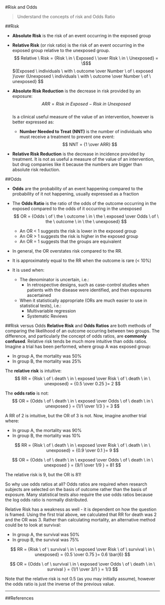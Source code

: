 #Risk and Odds
> Understand the concepts of risk and Odds Ratio

##Risk
* **Absolute Risk** is the risk of an event occurring in the exposed group
* **Relative Risk** (or risk ratio) is the risk of an event occurring in the exposed group relative to the unexposed group.  
  $$ Relative \ Risk = {Risk \ in \ Exposed \ \over Risk \ in \ Unexposed} = \$$$${Exposed \ individuals \ with \ outcome \over Number \ of \ exposed }\over {Unexposed \ individuals \ with \ outcome \over Number \ of \ unexposed} $$


* **Absolute Risk Reduction** is the decrease in risk provided by an exposure: 
  $$ ARR = Risk \ in \ Exposed \ - \ Risk \ in \ Unexposed $$  
  Is a clinical useful measure of the value of an intervention, however is better expressed as:
    * **Number Needed to Treat (NNT)** is the number of individuals who must receive a treatment to prevent one event:  
  $$ NNT = {1 \over ARR} $$
* **Relative Risk Reduction** is the decrease in incidence provided by treatment.
  It is not as useful a measure of the value of an intervention, but drug companies like it because the numbers are bigger than absolute risk reduction.

##Odds
* **Odds** are the probability of an event happening compared to the probability of it not happening, usually expressed as a fraction
* The **Odds Ratio** is the ratio of the odds of the outcome occurring in the exposed compared to the odds of it occurring in the unexposed  
  $$ OR = {Odds \ of \ the \ outcome \ in \ the \ exposed \over Odds \ of \ the \ outcome \ in \ the \ unexposed} $$
  * An OR < 1 suggests the risk is lower in the exposed group
  * An OR > 1 suggests the risk is higher in the exposed group
  * An OR = 1 suggests that the groups are equivalent



* In general, the OR overstates risk compared to the RR.
* It is approximately equal to the RR when the outcome is rare (< 10%)
* It is used when:
    * The denominator is uncertain, i.e.:
        * In retrospective designs, such as case-control studies when patients with the disease were identified, and then exposures ascertained
    * When it statistically appropriate (ORs are much easier to use in statistical tests), i.e.:
        * Multivariable regression
        * Systematic Reviews

##Risk versus Odds
**Relative Risk** and **Odds Ratios** are both methods of comparing the likelihood of an outcome occurring between two groups. The difference, and particularly the concept of odds ratios, are **commonly confused**. Relative risk tends be much more intuitive than odds ratios. Imagine a trial has been performed, where group A was exposed group:
* In group A, the mortality was 50%
* In group B, the mortality was 25%

The **relative risk** is intuitive: $$ RR = {Risk \ of \ death \ in \ exposed \over Risk \ of \ death \ in \ unexposed} = {0.5 \over 0.25 }= 2  $$

The **odds ratio** is not: $$ OR = {Odds \ of \ death \ in \ exposed \over Odds \ of \ death \ in \ unexposed } = {1/1 \over 1/3 } = 3 $$

A RR of 2 is intuitive, but the OR of 3 is not. Now, imagine another trial where:
* In group A, the mortality was 90%
* In group B, the mortality was 10%

$$ RR = {Risk \ of \ death \ in \ exposed \over Risk \ of \ death \ in \ unexposed} = {0.9 \over 0.1 }= 9  $$

$$ OR = {Odds \ of \ death \ in \ exposed \over Odds \ of \ death \ in \ unexposed } = {9/1 \over 1/9 } = 81 $$

The relative risk is 9, but the OR is 81!

So why use odds ratios at all? Odds ratios are required when research subjects are selected on the basis of outcome rather than the basis of exposure. Many statistical tests also require the use odds ratios because the log odds ratio is normally distributed.

Relative Risk has a weakness as well - it is dependent on how the question is framed. Using the first trial above, we calculated that RR for death was 2 and the OR was 3. Rather than calculating mortality, an alternative method could be to look at survival:
* In group A, the survival was 50%
* In group B, the survival was 75%

$$ RR = {Risk \ of \ survival \ in \ exposed \over Risk \ of \ survival \ in \ unexposed} = {0.5 \over 0.75 }= 0.6 \bar{6}  $$

$$ OR = {Odds \ of \ survival \ in \ exposed \over Odds \ of \ death \ in \ survival } = {1/1 \over 3/1 } = 1/3 $$

Note that the relative risk is not 0.5 (as you may initially assume), however the odds ratio is just the inverse of the previous value.

---

##References
 [^1]: PS Myles, T Gin. Statistical methods for anaesthesia and intensive care. 1st ed. Oxford: Butterworth-Heinemann, 2001.  
[^2]: Course notes from "Introduction to Biostats", University of Sydney, School of Public Health, circa 2013.  
[^3]: Steve Simon PhD. Odds ratio vs. relative risk. "Steve's Attempt to Teach Statistics (StATS)", Children's Mercy Hospital,  2006. Once available at: http://www.childrens-mercy.org/stats/journal/oddsratio.asp . Email me if you want the pdf.  
[^4]: Bland JM, Altman D. Bland J Martin, Altman Douglas G. The odds ratio BMJ 2000; 320 :1468. Available at: http://www.bmj.com/content/320/7247/1468.1